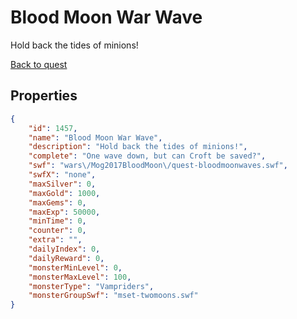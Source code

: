 # Blood Moon War Wave

Hold back the tides of minions!

[Back to quest](../quests.md)

## Properties

```json
{
    "id": 1457,
    "name": "Blood Moon War Wave",
    "description": "Hold back the tides of minions!",
    "complete": "One wave down, but can Croft be saved?",
    "swf": "wars\/Mog2017BloodMoon\/quest-bloodmoonwaves.swf",
    "swfX": "none",
    "maxSilver": 0,
    "maxGold": 1000,
    "maxGems": 0,
    "maxExp": 50000,
    "minTime": 0,
    "counter": 0,
    "extra": "",
    "dailyIndex": 0,
    "dailyReward": 0,
    "monsterMinLevel": 0,
    "monsterMaxLevel": 100,
    "monsterType": "Vampriders",
    "monsterGroupSwf": "mset-twomoons.swf"
}
```

